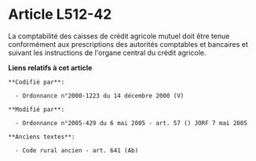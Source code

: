 # Article L512-42

La comptabilité des caisses de crédit agricole mutuel doit être tenue conformément aux prescriptions des autorités comptables
et bancaires et suivant les instructions de l'organe central du crédit agricole.

**Liens relatifs à cet article**

	**Codifié par**:

	  - Ordonnance n°2000-1223 du 14 décembre 2000 (V)

	**Modifié par**:

	  - Ordonnance n°2005-429 du 6 mai 2005 - art. 57 () JORF 7 mai 2005

	**Anciens textes**:

	  - Code rural ancien - art. 641 (Ab)
